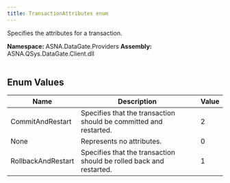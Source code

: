 ```yaml
---
title: TransactionAttributes enum
---
```


Specifies the attributes for a transaction.

**Namespace:** ASNA.DataGate.Providers
**Assembly:** ASNA.QSys.DataGate.Client.dll
<br>
<br>

## Enum Values

| Name | Description | Value
| --- | --- | --- 
| CommitAndRestart | Specifies that the transaction should be committed and restarted. | 2 |
| None | Represents no attributes. | 0 |
| RollbackAndRestart | Specifies that the transaction should be rolled back and restarted. | 1 |
